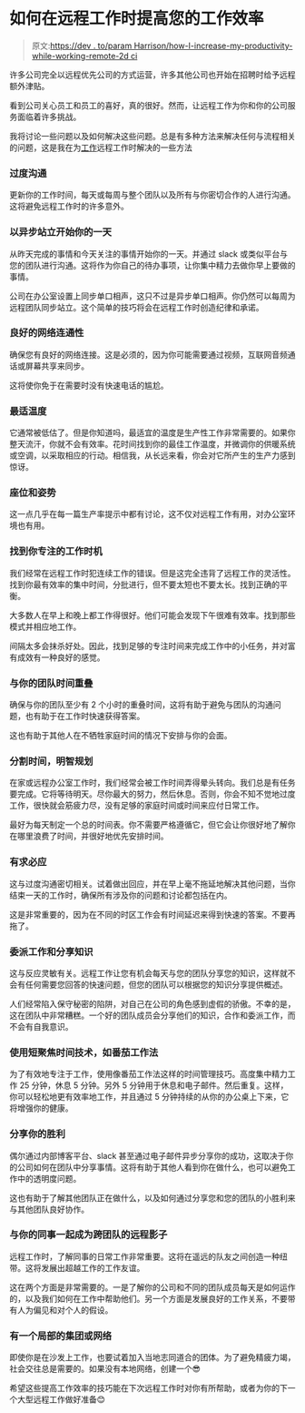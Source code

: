 # 如何在远程工作时提高您的工作效率

> 原文:[https://dev . to/param Harrison/how-I-increase-my-productivity-while-working-remote-2d ci](https://dev.to/paramharrison/how-i-increased-my-productivity-while-working-remotely-2dci)

许多公司完全以远程优先公司的方式运营，许多其他公司也开始在招聘时给予远程额外津贴。

看到公司关心员工和员工的喜好，真的很好。然而，让远程工作为你和你的公司服务面临着许多挑战。

我将讨论一些问题以及如何解决这些问题。总是有多种方法来解决任何与流程相关的问题，这是我在为[工作](https://jobbatical.com/?ref=learnwithparam.com)远程工作时解决的一些方法

### [](#over-communicate)过度沟通

更新你的工作时间，每天或每周与整个团队以及所有与你密切合作的人进行沟通。这将避免远程工作时的许多意外。

### [](#start-your-day-with-async-standups)以异步站立开始你的一天

从昨天完成的事情和今天关注的事情开始你的一天。并通过 slack 或类似平台与您的团队进行沟通。这将作为你自己的待办事项，让你集中精力去做你早上要做的事情。

公司在办公室设置上同步单口相声，这只不过是异步单口相声。你仍然可以每周为远程团队同步站立。这个简单的技巧将会在远程工作时创造纪律和承诺。

### [](#good-network-connectivity)良好的网络连通性

确保您有良好的网络连接。这是必须的，因为你可能需要通过视频，互联网音频通话或屏幕共享来同步。

这将使你免于在需要时没有快速电话的尴尬。

### [](#optimum-temperature)最适温度

它通常被低估了。但是你知道吗，最适宜的温度是生产性工作非常需要的。如果你整天流汗，你就不会有效率。花时间找到你的最佳工作温度，并微调你的供暖系统或空调，以采取相应的行动。相信我，从长远来看，你会对它所产生的生产力感到惊讶。

### [](#seating-and-posture)座位和姿势

这一点几乎在每一篇生产率提示中都有讨论，这不仅对远程工作有用，对办公室环境也有用。

### [](#find-your-focus-work-timings)找到你专注的工作时机

我们经常在远程工作时犯连续工作的错误。但是这完全违背了远程工作的灵活性。找到你最有效率的集中时间，分批进行，但不要太短也不要太长。找到正确的平衡。

大多数人在早上和晚上都工作得很好。他们可能会发现下午很难有效率。找到那些模式并相应地工作。

间隔太多会抹杀好处。因此，找到足够的专注时间来完成工作中的小任务，并对富有成效有一种良好的感觉。

### [](#time-overlap-with-your-team)与你的团队时间重叠

确保与你的团队至少有 2 个小时的重叠时间，这将有助于避免与团队的沟通问题，也有助于在工作时快速获得答案。

这也有助于其他人在不牺牲家庭时间的情况下安排与你的会面。

### [](#split-the-time-and-plan-it-wisely)分割时间，明智规划

在家或远程办公室工作时，我们经常会被工作时间弄得晕头转向。我们总是有任务要完成。它将等待明天。尽你最大的努力，然后休息。否则，你会不知不觉地过度工作，很快就会筋疲力尽，没有足够的家庭时间或时间来应付日常工作。

最好为每天制定一个总的时间表。你不需要严格遵循它，但它会让你很好地了解你在哪里浪费了时间，并很好地优先安排时间。

### [](#be-responsive)有求必应

这与过度沟通密切相关。试着做出回应，并在早上毫不拖延地解决其他问题，当你结束一天的工作时，确保所有涉及你的问题和讨论都包括在内。

这是非常重要的，因为在不同的时区工作会有时间延迟来得到快速的答案。不要再拖了。

### [](#delegate-work-and-share-knowledge)委派工作和分享知识

这与反应灵敏有关。远程工作让您有机会每天与您的团队分享您的知识，这样就不会有任何需要您回答的快速问题，但您的团队可以根据您的知识分享提供概述。

人们经常陷入保守秘密的陷阱，对自己在公司的角色感到虚假的骄傲。不幸的是，这在团队中非常糟糕。一个好的团队成员会分享他们的知识，合作和委派工作，而不会有自我意识。

### [](#use-short-focus-time-techniques-like-pomodoro)使用短聚焦时间技术，如番茄工作法

为了有效地专注于工作，使用像番茄工作法这样的时间管理技巧。高度集中精力工作 25 分钟，休息 5 分钟。另外 5 分钟用于休息和电子邮件。然后重复。这样，你可以轻松地更有效率地工作，并且通过 5 分钟持续的从你的办公桌上下来，它将增强你的健康。

### [](#share-your-win)分享你的胜利

偶尔通过内部博客平台、slack 甚至通过电子邮件异步分享你的成功，这取决于你的公司如何在团队中分享事情。这将有助于其他人看到你在做什么，也可以避免工作中的透明度问题。

这也有助于了解其他团队正在做什么，以及如何通过分享您和您的团队的小胜利来与其他团队良好协作。

### [](#be-a-remote-shadow-with-your-colleagues-across-teams)与你的同事一起成为跨团队的远程影子

远程工作时，了解同事的日常工作非常重要。这将在遥远的队友之间创造一种纽带。这将发展出超越工作的工作友谊。

这在两个方面是非常需要的。一是了解你的公司和不同的团队成员每天是如何运作的，以及我们如何在工作中帮助他们。另一个方面是发展良好的工作关系，不要带有人为偏见和对个人的假设。

### [](#have-a-local-group-or-network)有一个局部的集团或网络

即使你是在沙发上工作，也要试着加入当地志同道合的团体。为了避免精疲力竭，社会交往总是需要的。如果没有本地网络，创建一个😎

希望这些提高工作效率的技巧能在下次远程工作时对你有所帮助，或者为你的下一个大型远程工作做好准备😊